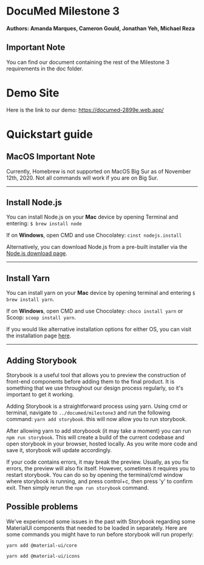 # DocuMed Milestone 3

#### Authors: Amanda Marques, Cameron Gould, Jonathan Yeh, Michael Reza

## Important Note

You can find our document containing the rest of the Milestone 3 requirements in the doc folder.

# Demo Site

Here is the link to our demo: https://documed-2899e.web.app/

# Quickstart guide

## MacOS Important Note

Currently, Homebrew is not supported on MacOS Big Sur as of November 12th, 2020. Not all commands will work if you are on Big Sur.

---

## Install Node.js

You can install Node.js on your **Mac** device by opening Terminal and entering: `$ brew install node`

If on **Windows**, open CMD and use Chocolatey: `cinst nodejs.install`

Alternatively, you can download Node.js from a pre-built installer via the [Node.js download page](https://nodejs.org/en/download/).

---

## Install Yarn

You can install yarn on your **Mac** device by opening terminal and entering `$ brew install yarn`.

If on **Windows**, open CMD and use Chocolatey: `choco install yarn` or Scoop: `scoop install yarn`.

If you would like alternative installation options for either OS, you can visit the installation page [here](https://classic.yarnpkg.com/en/docs/install/#windows-stable).

---

## Adding Storybook

Storybook is a useful tool that allows you to preview the construction of front-end components before adding them to the final product. It is something that we use throughout our design process regularly, so it's important to get it working.

Adding Storybook is a straightforward process using yarn. Using cmd or terminal, navigate to `../documed/milestone3` and run the following command: `yarn add storybook`. this will now allow you to run storybook.

After allowing yarn to add storyboook (it may take a moment) you can run `npm run storybook`. This will create a build of the current codebase and open storybook in your browser, hosted locally. As you write more code and save it, storybook will update accordingly.

If your code contains errors, it may break the preview. Usually, as you fix errors, the preview will also fix itself. However, sometimes it requires you to restart storybook. You can do so by opening the terminal/cmd window where storybook is running, and press control+c, then press 'y' to confirm exit. Then simply rerun the `npm run storybook` command.

## Possible problems

We've experienced some issues in the past with Storybook regarding some MaterialUI components that needed to be loaded in separately. Here are some commands you might have to run before storybook will run properly:

`yarn add @material-ui/core`

`yarn add @material-ui/icons`
